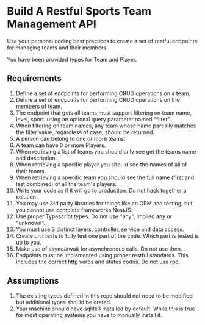 # Build A Restful Sports Team Management API

Use your personal coding best practices to create a set of restful endpoints for managing teams and their members.

You have been provided types for Team and Player.

## Requirements
1. Define a set of endpoints for performing CRUD operations on a team.
1. Define a set of endpoints for performing CRUD operations on the members of team.
1. The endpoint that gets all teams must support filtering on team name, level, sport. using an optional query parameter named "filter".
2. When filtering on team names, any team whose name partially matches the filter value, regardless of case, should be returned.
3. A person can belong to one or more teams.
4. A team can have 0 or more Players.
5. When retrieving a list of teams you should only see get the teams name and description.
5. When retrieving a specific player you should see the names of all of their teams.
6. When retrieving a specific team you should see the full name (first and last combined) of all the team's players.
1. Write your code as if it will go to production.  Do not hack together a solution.
1. You may use 3rd party libraries for things like an ORM and testing, but you cannot use complete frameworks NestJS.
1. Use proper Typescript types.  Do not use "any", implied any or "unknown".
1. You must use 3 distinct layers; controller, service and data access.
1. Create unit tests to fully test one part of the code.  Which part is tested is up to you.
2. Make use of async/await for asynchronous calls.  Do not use then.
1. Endpoints must be implemented using proper restful standards. This includes the correct http verbs and status codes.  Do not use rpc.

## Assumptions
1. The existing types defined in this repo should not need to be modified but additional types should be crated.
1. Your machine should have sqlite3 installed by default.  While this is true for most operating systems you have to manually install it.
